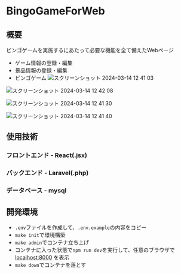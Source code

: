 # BingoGameForWeb

## 概要
ビンゴゲームを実施するにあたって必要な機能を全て備えたWebページ
- ゲーム情報の登録・編集
- 景品情報の登録・編集
- ビンゴゲーム
![スクリーンショット 2024-03-14 12 41 03](https://github.com/2Gken1029/BingoGameForWeb/assets/70386620/48962f62-0b25-4efb-b86b-e32f4ec63bac)

![スクリーンショット 2024-03-14 12 42 08](https://github.com/2Gken1029/BingoGameForWeb/assets/70386620/7cd8d9c1-fd1c-470f-8292-a5465dec4367)

![スクリーンショット 2024-03-14 12 41 30](https://github.com/2Gken1029/BingoGameForWeb/assets/70386620/beda65f3-363f-4cb9-9b62-e632470c8576)

![スクリーンショット 2024-03-14 12 41 40](https://github.com/2Gken1029/BingoGameForWeb/assets/70386620/48a338ca-e369-4db6-b4b0-b1e6afd5f479)

## 使用技術

### フロントエンド - React(.jsx)

### バックエンド - Laravel(.php)

### データベース - mysql

## 開発環境

- `.env`ファイルを作成して、`.env.example`の内容をコピー
- `make init`で環境構築
- `make admin`でコンテナ立ち上げ
- コンテナに入った状態で`npm run dev`を実行して、任意のブラウザで [localhost:8000](http://localhost:8000/) を表示
- `make down`でコンテナを落とす
